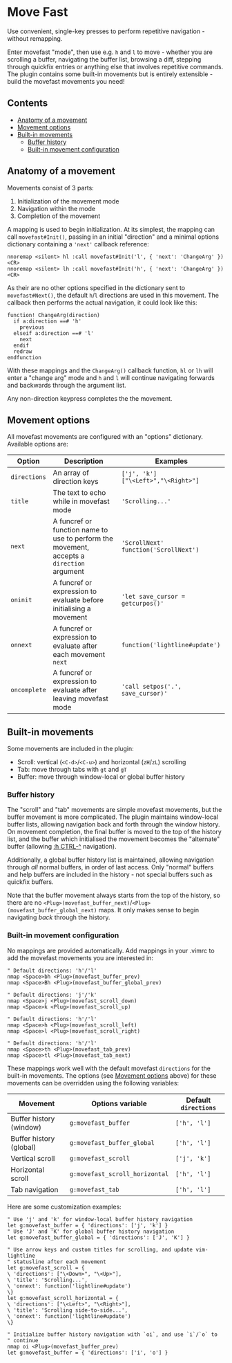 # Move Fast

Use convenient, single-key presses to perform repetitive navigation - without remapping.

Enter movefast "mode", then use e.g. `h` and `l` to move - whether you are scrolling a buffer, navigating the buffer list, browsing a diff, stepping through quickfix entries or anything else that involves repetitive commands.
The plugin contains some built-in movements but is entirely extensible - build the movefast movements you need!

## Contents

- [Anatomy of a movement](#anatomy-of-a-movement)
- [Movement options](#movement-options)
- [Built-in movements](#built-in-movements)
    - [Buffer history](#buffer-history)
    - [Built-in movement configuration](#built-in-movement-configuration)

## Anatomy of a movement

Movements consist of 3 parts:

1. Initialization of the movement mode
2. Navigation within the mode
3. Completion of the movement

A mapping is used to begin initialization.
At its simplest, the mapping can call `movefast#Init()`, passing in an initial "direction" and a minimal options dictionary containing a `'next'` callback reference:

```vim
nnoremap <silent> hl :call movefast#Init('l', { 'next': 'ChangeArg' })<CR>
nnoremap <silent> lh :call movefast#Init('h', { 'next': 'ChangeArg' })<CR>
```

As their are no other options specified in the dictionary sent to `movefast#Next()`, the default `h`/`l` directions are used in this movement.
The callback then performs the actual navigation, it could look like this:

```vim
function! ChangeArg(direction)
  if a:direction ==# 'h'
    previous
  elseif a:direction ==# 'l'
    next
  endif
  redraw
endfunction
```

With these mappings and the `ChangeArg()` callback function, `hl` or `lh` will enter a "change arg" mode and `h` and `l` will continue navigating forwards and backwards through the argument list.

Any non-direction keypress completes the the movement.

## Movement options

All movefast movements are configured with an "options" dictionary.
Available options are:

| Option       | Description                                                                               | Examples                                     |
|--------------|-------------------------------------------------------------------------------------------|----------------------------------------------|
| `directions` | An array of direction keys                                                                | `['j', 'k']` <br> `["\<Left>","\<Right>"]`   |
| `title`      | The text to echo while in movefast mode                                                   | `'Scrolling...'`                             |
| `next`       | A funcref or function name to use to perform the movement, accepts a `direction` argument | `'ScrollNext'` <br> `function('ScrollNext')` |
| `oninit`     | A funcref or expression to evaluate before initialising a movement                        | `'let save_cursor = getcurpos()'`            |
| `onnext`     | A funcref or expression to evaluate after each movement `next`                            | `function('lightline#update')`               |
| `oncomplete` | A funcref or expression to evaluate after leaving movefast mode                           | `'call setpos('.', save_cursor)'`            |

## Built-in movements

Some movements are included in the plugin:

- Scroll: vertical (`<C-d>`/`<C-u>`) and horizontal (`zH`/`zL`) scrolling
- Tab: move through tabs with `gt` and `gT`
- Buffer: move through window-local or global buffer history

### Buffer history

The "scroll" and "tab" movements are simple movefast movements, but the buffer movement is more complicated.
The plugin maintains window-local buffer lists, allowing navigation back and forth through the window history.
On movement completion, the final buffer is moved to the top of the history list, and the buffer which initialised the movement becomes the "alternate" buffer (allowing [:h CTRL-^](http://vimhelp.appspot.com/editing.txt.html#CTRL-%5E) navigation).

Additionally, a global buffer history list is maintained, allowing navigation through _all_ normal buffers, in order of last access.
Only "normal" buffers and help buffers are included in the history - not special buffers such as quickfix buffers.

Note that the buffer movement always starts from the top of the history, so there are no `<Plug>(movefast_buffer_next)`/`<Plug>(movefast_buffer_global_next)` maps.
It only makes sense to begin navigating _back_ through the history.

### Built-in movement configuration

No mappings are provided automatically.
Add mappings in your .vimrc to add the movefast movements you are interested in:

```vim
" Default directions: 'h'/'l'
nmap <Space>bh <Plug>(movefast_buffer_prev)
nmap <Space>Bh <Plug>(movefast_buffer_global_prev)

" Default directions: 'j'/'k'
nmap <Space>j <Plug>(movefast_scroll_down)
nmap <Space>k <Plug>(movefast_scroll_up)

" Default directions: 'h'/'l'
nmap <Space>h <Plug>(movefast_scroll_left)
nmap <Space>l <Plug>(movefast_scroll_right)

" Default directions: 'h'/'l'
nmap <Space>th <Plug>(movefast_tab_prev)
nmap <Space>tl <Plug>(movefast_tab_next)
```

These mappings work well with the default movefast `directions` for the built-in movements.
The options (see [Movement options](#movement-options) above) for these movements can be overridden using the following variables:

| Movement                | Options variable               | Default `directions` |
|-------------------------|--------------------------------|----------------------|
| Buffer history (window) | `g:movefast_buffer`            | `['h', 'l']`         |
| Buffer history (global) | `g:movefast_buffer_global`     | `['h', 'l']`         |
| Vertical scroll         | `g:movefast_scroll`            | `['j', 'k']`         |
| Horizontal scroll       | `g:movefast_scroll_horizontal` | `['h', 'l']`         |
| Tab navigation          | `g:movefast_tab`               | `['h', 'l']`         |

Here are some customization examples:

```vim
" Use 'j' and 'k' for window-local buffer history navigation
let g:movefast_buffer = { 'directions': ['j', 'k'] }
" Use 'J' and 'K' for global buffer history navigation
let g:movefast_buffer_global = { 'directions': ['J', 'K'] }

" Use arrow keys and custom titles for scrolling, and update vim-lightline
" statusline after each movement
let g:movefast_scroll = {
\ 'directions': ["\<Down>", "\<Up>"],
\ 'title': 'Scrolling...',
\ 'onnext': function('lightline#update')
\}
let g:movefast_scroll_horizontal = {
\ 'directions': ["\<Left>", "\<Right>"],
\ 'title': 'Scrolling side-to-side...',
\ 'onnext': function('lightline#update')
\}

" Initialize buffer history navigation with `oi`, and use `i`/`o` to
" continue
nmap oi <Plug>(movefast_buffer_prev)
let g:movefast_buffer = { 'directions': ['i', 'o'] }
```
